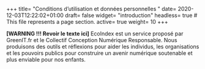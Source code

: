 +++
title= "Conditions d’utilisation et données personnelles "
date= 2020-12-03T12:22:02+01:00
draft= false
widget= "introduction"
headless= true  # This file represents a page section.
active= true
weight= 10
+++

**[WARNING !!! Revoir le texte ici]** EcoIndex est un service proposé par GreenIT.fr et le Collectif Conception
Numérique Responsable. Nous produisons des outils et réflexions pour aider les individus, les organisations et les
pouvoirs publics pour construire un avenir numérique soutenable et plus enviable pour nos enfants.
